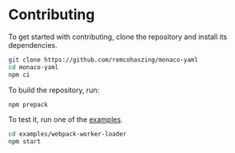 # Contributing

To get started with contributing, clone the repository and install its dependencies.

```sh
git clone https://github.com/remcohaszing/monaco-yaml
cd monaco-yaml
npm ci
```

To build the repository, run:

```sh
npm prepack
```

To test it, run one of the
[examples](https://github.com/remcohaszing/monaco-yaml/tree/main/examples).

```sh
cd examples/webpack-worker-loader
npm start
```
